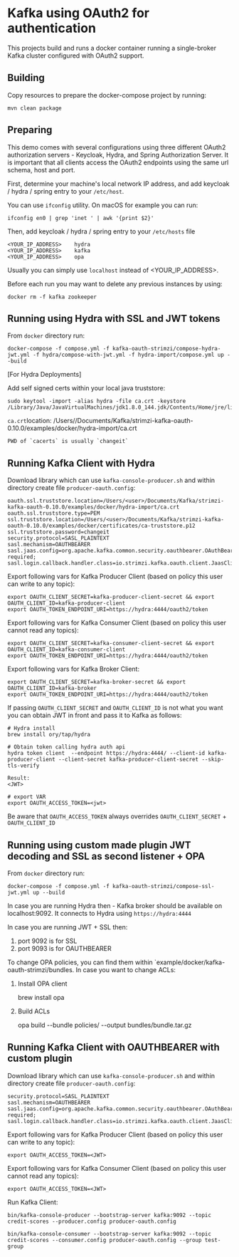 Kafka using OAuth2 for authentication
=====================================

This projects build and runs a docker container running a single-broker Kafka cluster configured with OAuth2 support.


Building
--------

Copy resources to prepare the docker-compose project by running:

    mvn clean package
    

Preparing
---------

This demo comes with several configurations using three different OAuth2 authorization servers - Keycloak, Hydra, and Spring Authorization Server. 
It is important that all clients access the OAuth2 endpoints using the same url schema, host and port.
 
First, determine your machine's local network IP address, and add keycloak / hydra / spring entry to your `/etc/host`.

You can use `ifconfig` utility. On macOS for example you can run:

    ifconfig en0 | grep 'inet ' | awk '{print $2}'

Then, add keycloak / hydra / spring entry to your `/etc/hosts` file 

    <YOUR_IP_ADDRESS>    hydra
    <YOUR_IP_ADDRESS>    kafka
    <YOUR_IP_ADDRESS>    opa


Usually you can simply use `localhost` instead of <YOUR_IP_ADDRESS>.

Before each run you may want to delete any previous instances by using:

    docker rm -f kafka zookeeper


Running using Hydra with SSL and JWT tokens
----------------------------------------------

From `docker` directory run:

    docker-compose -f compose.yml -f kafka-oauth-strimzi/compose-hydra-jwt.yml -f hydra/compose-with-jwt.yml -f hydra-import/compose.yml up --build

[For Hydra Deployments] 

Add self signed certs within your local java truststore: 

    sudo keytool -import -alias hydra -file ca.crt -keystore /Library/Java/JavaVirtualMachines/jdk1.8.0_144.jdk/Contents/Home/jre/lib/security/cacerts

`ca.crt`location:   /Users/<user>/Documents/Kafka/strimzi-kafka-oauth-0.10.0/examples/docker/hydra-import/ca.crt

    PWD of `cacerts` is usually `changeit`


Running Kafka Client with Hydra
---------------------------------------
Download library which can use  `kafka-console-producer.sh` and within directory create file `producer-oauth.config`:

    
    oauth.ssl.truststore.location=/Users/<user>/Documents/Kafka/strimzi-kafka-oauth-0.10.0/examples/docker/hydra-import/ca.crt
    oauth.ssl.truststore.type=PEM
    ssl.truststore.location=/Users/<user>/Documents/Kafka/strimzi-kafka-oauth-0.10.0/examples/docker/certificates/ca-truststore.p12
    ssl.truststore.password=changeit
    security.protocol=SASL_PLAINTEXT
    sasl.mechanism=OAUTHBEARER
    sasl.jaas.config=org.apache.kafka.common.security.oauthbearer.OAuthBearerLoginModule required;
    sasl.login.callback.handler.class=io.strimzi.kafka.oauth.client.JaasClientOauthLoginCallbackHandler

Export following vars for Kafka Producer Client (based on policy this user can write to any topic): 
    
    export OAUTH_CLIENT_SECRET=kafka-producer-client-secret && export OAUTH_CLIENT_ID=kafka-producer-client
    export OAUTH_TOKEN_ENDPOINT_URI=https://hydra:4444/oauth2/token

Export following vars for Kafka Consumer Client (based on policy this user cannot read any topics): 
    
    export OAUTH_CLIENT_SECRET=kafka-consumer-client-secret && export OAUTH_CLIENT_ID=kafka-consumer-client
    export OAUTH_TOKEN_ENDPOINT_URI=https://hydra:4444/oauth2/token

Export following vars for Kafka Broker Client: 
    
    export OAUTH_CLIENT_SECRET=kafka-broker-secret && export OAUTH_CLIENT_ID=kafka-broker
    export OAUTH_TOKEN_ENDPOINT_URI=https://hydra:4444/oauth2/token

If passing `OAUTH_CLIENT_SECRET` and `OAUTH_CLIENT_ID` is not what you want you can obtain JWT in front and pass it to Kafka as follows: 
    
    # Hydra install
    brew install ory/tap/hydra
    
    # Obtain token calling hydra auth api
    hydra token client  --endpoint https://hydra:4444/ --client-id kafka-producer-client --client-secret kafka-producer-client-secret --skip-tls-verify
    
    Result: 
    <JWT>
    
    # export VAR
    export OAUTH_ACCESS_TOKEN=<jwt>
 
Be aware that `OAUTH_ACCESS_TOKEN` always overrides `OAUTH_CLIENT_SECRET` + `OAUTH_CLIENT_ID`


Running using custom made plugin JWT decoding and SSL as second listener + OPA
----------------------------------------------

From `docker` directory run:

    docker-compose -f compose.yml -f kafka-oauth-strimzi/compose-ssl-jwt.yml up --build

In case you are running Hydra then - Kafka broker should be available on localhost:9092. It connects to Hydra using `https://hydra:4444`

In case you are running JWT + SSL then: 
1. port 9092 is for SSL
2. port 9093 is for OAUTHBEARER

To change OPA policies, you can find them within `example/docker/kafka-oauth-strimzi/bundles. 
In case you want to change ACLs: 
1. Install OPA client

    brew install opa
2. Build ACLs

    opa build --bundle policies/ --output bundles/bundle.tar.gz
        

Running Kafka Client with OAUTHBEARER with custom plugin
---------------------------------------
Download library which can use  `kafka-console-producer.sh` and within directory create file `producer-oauth.config`:

    
    security.protocol=SASL_PLAINTEXT
    sasl.mechanism=OAUTHBEARER
    sasl.jaas.config=org.apache.kafka.common.security.oauthbearer.OAuthBearerLoginModule required;
    sasl.login.callback.handler.class=io.strimzi.kafka.oauth.client.JaasClientOauthLoginCallbackHandler

Export following vars for Kafka Producer Client (based on policy this user can write to any topic): 
    
    export OAUTH_ACCESS_TOKEN=<JWT>

Export following vars for Kafka Consumer Client (based on policy this user cannot read any topics): 
    
    export OAUTH_ACCESS_TOKEN=<JWT>



Run Kafka Client: 
    
    bin/kafka-console-producer --bootstrap-server kafka:9092 --topic credit-scores --producer.config producer-oauth.config

    bin/kafka-console-consumer --bootstrap-server kafka:9092 --topic credit-scores --consumer.config producer-oauth.config --group test-group
